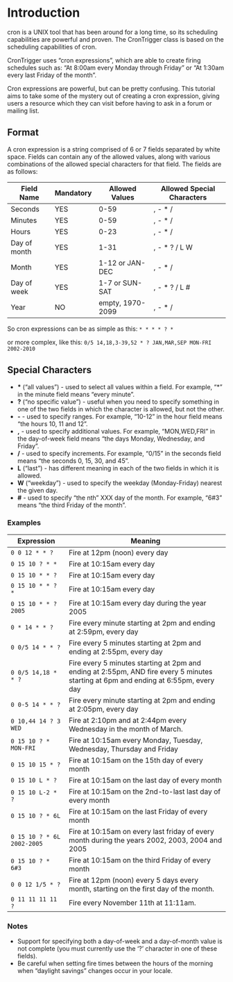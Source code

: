 
# Introduction
cron is a UNIX tool that has been around for a long time, so its scheduling capabilities are powerful and proven. The CronTrigger class is based on the scheduling capabilities of cron.

CronTrigger uses “cron expressions”, which are able to create firing schedules such as: “At 8:00am every Monday through Friday” or “At 1:30am every last Friday of the month”.

Cron expressions are powerful, but can be pretty confusing. This tutorial aims to take some of the mystery out of creating a cron expression, giving users a resource which they can visit before having to ask in a forum or mailing list.

## Format
A cron expression is a string comprised of 6 or 7 fields separated by white space. Fields can contain any of the allowed values, along with various combinations of the allowed special characters for that field. The fields are as follows:

| Field Name    | Mandatory | Allowed Values          | Allowed Special Characters |
|---------------|-----------|-------------------------|----------------------------|
| Seconds       | YES       | 0-59                    | , - * /                    |
| Minutes       | YES       | 0-59                    | , - * /                    |
| Hours         | YES       | 0-23                    | , - * /                    |
| Day of month  | YES       | 1-31                    | , - * ? / L W              |
| Month         | YES       | 1-12 or JAN-DEC         | , - * /                    |
| Day of week   | YES       | 1-7 or SUN-SAT          | , - * ? / L #              |
| Year          | NO        | empty, 1970-2099        | , - * /                    |

So cron expressions can be as simple as this: `* * * * ? *`

or more complex, like this: `0/5 14,18,3-39,52 * ? JAN,MAR,SEP MON-FRI 2002-2010`

## Special Characters

- **\*** (“all values”) - used to select all values within a field. For example, “*” in the minute field means “every minute”.
- **?** (“no specific value”) - useful when you need to specify something in one of the two fields in which the character is allowed, but not the other.
- **-** - used to specify ranges. For example, “10-12” in the hour field means “the hours 10, 11 and 12”.
- **,** - used to specify additional values. For example, “MON,WED,FRI” in the day-of-week field means “the days Monday, Wednesday, and Friday”.
- **/** - used to specify increments. For example, “0/15” in the seconds field means “the seconds 0, 15, 30, and 45”.
- **L** (“last”) - has different meaning in each of the two fields in which it is allowed.
- **W** (“weekday”) - used to specify the weekday (Monday-Friday) nearest the given day.
- **#** - used to specify “the nth” XXX day of the month. For example, “6#3” means “the third Friday of the month”.

### Examples

| Expression           | Meaning |
|----------------------|---------|
| `0 0 12 * * ?`       | Fire at 12pm (noon) every day |
| `0 15 10 ? * *`      | Fire at 10:15am every day |
| `0 15 10 * * ?`      | Fire at 10:15am every day |
| `0 15 10 * * ? *`    | Fire at 10:15am every day |
| `0 15 10 * * ? 2005` | Fire at 10:15am every day during the year 2005 |
| `0 * 14 * * ?`       | Fire every minute starting at 2pm and ending at 2:59pm, every day |
| `0 0/5 14 * * ?`     | Fire every 5 minutes starting at 2pm and ending at 2:55pm, every day |
| `0 0/5 14,18 * * ?`  | Fire every 5 minutes starting at 2pm and ending at 2:55pm, AND fire every 5 minutes starting at 6pm and ending at 6:55pm, every day |
| `0 0-5 14 * * ?`     | Fire every minute starting at 2pm and ending at 2:05pm, every day |
| `0 10,44 14 ? 3 WED` | Fire at 2:10pm and at 2:44pm every Wednesday in the month of March. |
| `0 15 10 ? * MON-FRI`| Fire at 10:15am every Monday, Tuesday, Wednesday, Thursday and Friday |
| `0 15 10 15 * ?`     | Fire at 10:15am on the 15th day of every month |
| `0 15 10 L * ?`      | Fire at 10:15am on the last day of every month |
| `0 15 10 L-2 * ?`    | Fire at 10:15am on the 2nd-to-last last day of every month |
| `0 15 10 ? * 6L`     | Fire at 10:15am on the last Friday of every month |
| `0 15 10 ? * 6L 2002-2005` | Fire at 10:15am on every last friday of every month during the years 2002, 2003, 2004 and 2005 |
| `0 15 10 ? * 6#3`    | Fire at 10:15am on the third Friday of every month |
| `0 0 12 1/5 * ?`     | Fire at 12pm (noon) every 5 days every month, starting on the first day of the month. |
| `0 11 11 11 11 ?`    | Fire every November 11th at 11:11am. |

### Notes

- Support for specifying both a day-of-week and a day-of-month value is not complete (you must currently use the ‘?’ character in one of these fields).
- Be careful when setting fire times between the hours of the morning when “daylight savings” changes occur in your locale.
